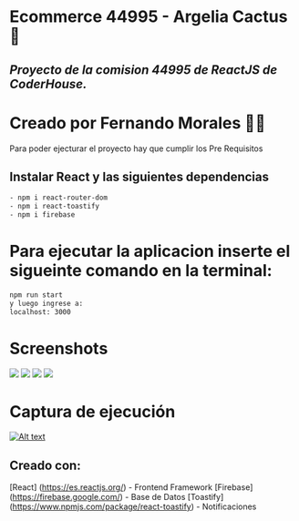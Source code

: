 # Ecommerce 44995 - Argelia Cactus 🌵

## _Proyecto de la comision 44995 de ReactJS de CoderHouse._

# Creado por Fernando Morales 👨‍💻


Para poder ejecturar el proyecto hay que cumplir los Pre Requisitos

## Instalar React y las siguientes dependencias

```sh
- npm i react-router-dom
- npm i react-toastify 
- npm i firebase
```

# Para ejecutar la aplicacion inserte el sigueinte comando en la terminal:

```sh
npm run start
y luego ingrese a:
localhost: 3000
```
# Screenshots
![](https://i.ibb.co/RTrXHzQ/screen1.jpg)
![](https://i.ibb.co/4PFWtyQ/screen2.jpg)
![](https://i.ibb.co/DDMkpH7/screen3.jpg)
![](https://i.ibb.co/rdSD9FY/screen4.jpg)

# Captura de ejecución

[![Alt text](https://img.youtube.com/vi/SJ--FnqiuGc/0.jpg)](https://www.youtube.com/watch?v=SJ--FnqiuGc)





## Creado con:

[React] (https://es.reactjs.org/) - Frontend Framework
[Firebase] (https://firebase.google.com/) - Base de Datos
[Toastify] (https://www.npmjs.com/package/react-toastify) - Notificaciones
